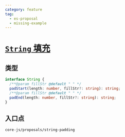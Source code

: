 ```yaml
---
category: feature
tag:
  - es-proposal
  - missing-example
---
```


# [`String` 填充](https://github.com/tc39/proposal-string-pad-start-end)

## 类型

```ts
interface String {
  /**@param fillStr @default " " */
  padStart(length: number, fillStr?: string): string;
  /**@param fillStr @default " " */
  padEnd(length: number, fillStr?: string): string;
}
```

## 入口点

```
core-js/proposals/string-padding
```
